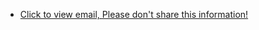 * <a href="http://www.google.com/recaptcha/mailhide/d?k=01CTwUBrMW9AQrEZ-jINxM8Q==&c=bKUYIQqEetQTkWAah59YoRWLUqda3nLGzai_NN3p1Ak=" target="_blank">Click to view email, Please don't share this information!</a>